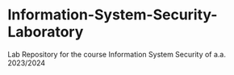 # Information-System-Security-Laboratory
Lab Repository for the course Information System Security of a.a. 2023/2024

